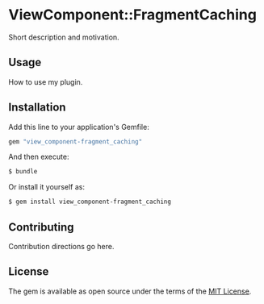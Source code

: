 # ViewComponent::FragmentCaching
Short description and motivation.

## Usage
How to use my plugin.

## Installation
Add this line to your application's Gemfile:

```ruby
gem "view_component-fragment_caching"
```

And then execute:
```bash
$ bundle
```

Or install it yourself as:
```bash
$ gem install view_component-fragment_caching
```

## Contributing
Contribution directions go here.

## License
The gem is available as open source under the terms of the [MIT License](https://opensource.org/licenses/MIT).
